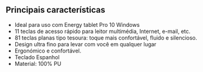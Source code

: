 ## Principais características

- Ideal para uso com Energy tablet Pro 10 Windows
- 11 teclas de acesso rápido para leitor multimédia, Internet, e-mail, etc.
- 81 teclas planas tipo tesoura: toque mais confortável, fluido e silencioso. 
- Design ultra fino para levar com você em qualquer lugar 
- Ergonómico e confortável. 
- Teclado Espanhol
- Material: 100% PU

